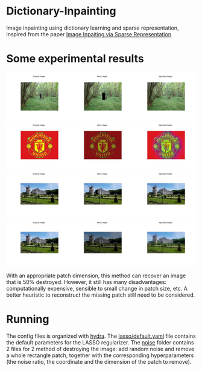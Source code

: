 # Dictionary-Inpainting
Image inpainting using dictionary learning and sparse representation, inspired from the paper <a href="https://www.researchgate.net/publication/220736614_Image_inpainting_via_sparse_representation">Image Inpaiting via Sparse Representation</a>

# Some experimental results
<center>
  <img src="https://github.com/khiem2105/Dictionary-Inpainting/blob/main/image/outdoor_results1.png" alt="outdoor">
  <img src="https://github.com/khiem2105/Dictionary-Inpainting/blob/main/image/MU_results1.png" alt="MU">
  <img src="https://github.com/khiem2105/Dictionary-Inpainting/blob/main/image/castle_results1.png" alt="castle1">
  <img src="https://github.com/khiem2105/Dictionary-Inpainting/blob/main/image/castle_results2.png" alt="castle2">
 </center>

With an appropriate patch dimension, this method can recover an image that is 50% destroyed. However, it still has many disadvantages: computationally expensive, sensible to small change in patch size, etc. A better heuristic to reconstruct the missing patch still need to be considered.

# Running
The config files is organized with <a href="https://hydra.cc/">hydra</a>. The <a href="https://github.com/khiem2105/Dictionary-Inpainting/blob/main/config/lasso/default.yaml">lasso/default.yaml</a> file contains the default parameters for the LASSO regularizer. The <a href="">noise</a> folder contains 2 files for 2 method of destroying the image: add random noise and remove a whole rectangle patch, together with the corresponding hyperparameters (the noise ratio, the coordinate and the dimension of the patch to remove).

